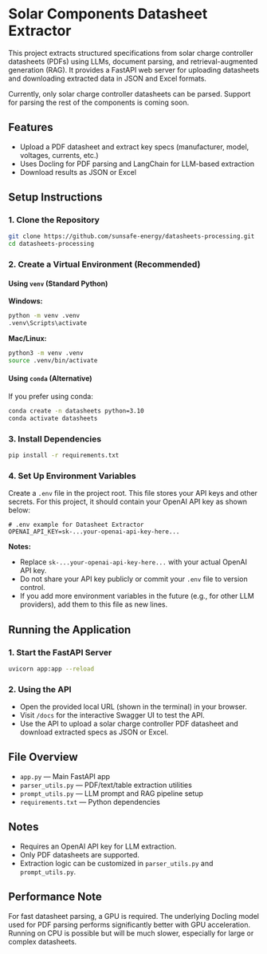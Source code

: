 # Solar Components Datasheet Extractor

This project extracts structured specifications from solar charge controller datasheets (PDFs) using LLMs, document parsing, and retrieval-augmented generation (RAG). It provides a FastAPI web server for uploading datasheets and downloading extracted data in JSON and Excel formats.

Currently, only solar charge controller datasheets can be parsed. Support for parsing the rest of the components is coming soon.

## Features

- Upload a PDF datasheet and extract key specs (manufacturer, model, voltages, currents, etc.)
- Uses Docling for PDF parsing and LangChain for LLM-based extraction
- Download results as JSON or Excel

## Setup Instructions

### 1. Clone the Repository

```sh
git clone https://github.com/sunsafe-energy/datasheets-processing.git
cd datasheets-processing
```

### 2. Create a Virtual Environment (Recommended)


#### Using `venv` (Standard Python)

**Windows:**
```sh
python -m venv .venv
.venv\Scripts\activate
```

**Mac/Linux:**
```sh
python3 -m venv .venv
source .venv/bin/activate
```

#### Using `conda` (Alternative)

If you prefer using conda:

```sh
conda create -n datasheets python=3.10
conda activate datasheets
```

### 3. Install Dependencies

```sh
pip install -r requirements.txt
```

### 4. Set Up Environment Variables


Create a `.env` file in the project root. This file stores your API keys and other secrets. For this project, it should contain your OpenAI API key as shown below:

```env
# .env example for Datasheet Extractor
OPENAI_API_KEY=sk-...your-openai-api-key-here...
```

**Notes:**
- Replace `sk-...your-openai-api-key-here...` with your actual OpenAI API key.
- Do not share your API key publicly or commit your `.env` file to version control.
- If you add more environment variables in the future (e.g., for other LLM providers), add them to this file as new lines.

## Running the Application

### 1. Start the FastAPI Server

```sh
uvicorn app:app --reload
```

### 2. Using the API

- Open the provided local URL (shown in the terminal) in your browser.
- Visit `/docs` for the interactive Swagger UI to test the API.
- Use the API to upload a solar charge controller PDF datasheet and download extracted specs as JSON or Excel.

## File Overview

- `app.py` — Main FastAPI app
- `parser_utils.py` — PDF/text/table extraction utilities
- `prompt_utils.py` — LLM prompt and RAG pipeline setup
- `requirements.txt` — Python dependencies

## Notes

- Requires an OpenAI API key for LLM extraction.
- Only PDF datasheets are supported.
- Extraction logic can be customized in `parser_utils.py` and `prompt_utils.py`.

## Performance Note

For fast datasheet parsing, a GPU is required. The underlying Docling model used for PDF parsing performs significantly better with GPU acceleration. Running on CPU is possible but will be much slower, especially for large or complex datasheets.
